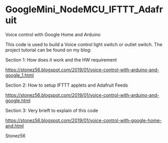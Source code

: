 # GoogleMini_NodeMCU_IFTTT_Adafruit
Voice control with Google Home and Arduino

This code is used to build a Voice control light switch or outlet switch. 
The project tutorial can be found on my blog:

Section 1: How does it work and the HW requirement

https://stonez56.blogspot.com/2019/01/voice-control-with-arduino-and-google_1.html

Section 2: How to setup IFTTT applets and Adafruit Feeds

https://stonez56.blogspot.com/2019/01/voice-control-with-arduino-and-google.html

Section 3: Very brieft to explain of this code

https://stonez56.blogspot.com/2019/01/voice-control-with-google-home-and.html

Stonez56
